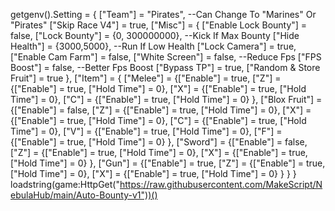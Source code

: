 getgenv().Setting = {
    ["Team"] = "Pirates", --Can Change To "Marines" Or "Pirates"
    ["Skip Race V4"] = true,
    ["Misc"] = {
        ["Enable Lock Bounty"] = false,
        ["Lock Bounty"] = {0, 300000000}, --Kick If Max Bounty
        ["Hide Health"] = {3000,5000}, --Run If Low Health
        ["Lock Camera"] = true,
        ["Enable Cam Farm"] = false,
        ["White Screen"] = false,  --Reduce Fps
        ["FPS Boost"] = false, --Better Fps Boost
        ["Bypass TP"] = true,
        ["Random & Store Fruit"] = true
    },
    ["Item"] = {
        ["Melee"] = {["Enable"] = true,
            ["Z"] = {["Enable"] = true, ["Hold Time"] = 0},
            ["X"] = {["Enable"] = true, ["Hold Time"] = 0},
            ["C"] = {["Enable"] = true, ["Hold Time"] = 0}
        },
        ["Blox Fruit"] = {["Enable"] = false,
            ["Z"] = {["Enable"] = true, ["Hold Time"] = 0},
            ["X"] = {["Enable"] = true, ["Hold Time"] = 0},
            ["C"] = {["Enable"] = true, ["Hold Time"] = 0},
            ["V"] = {["Enable"] = true, ["Hold Time"] = 0},
            ["F"] = {["Enable"] = true, ["Hold Time"] = 0}
        },
        ["Sword"] = {["Enable"] = false,
            ["Z"] = {["Enable"] = true, ["Hold Time"] = 0},
            ["X"] = {["Enable"] = true, ["Hold Time"] = 0}
        },
        ["Gun"] = {["Enable"] = true,
            ["Z"] = {["Enable"] = true, ["Hold Time"] = 0},
            ["X"] = {["Enable"] = true, ["Hold Time"] = 0}
        }
    }
}
loadstring(game:HttpGet("https://raw.githubusercontent.com/MakeScript/NebulaHub/main/Auto-Bounty-v1"))()
